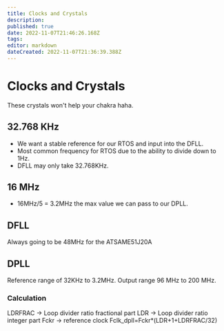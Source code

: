 ```yaml
---
title: Clocks and Crystals
description: 
published: true
date: 2022-11-07T21:46:26.168Z
tags: 
editor: markdown
dateCreated: 2022-11-07T21:36:39.388Z
---
```


# Clocks and Crystals
These crystals won't help your chakra haha. 
## 32.768 KHz 
- We want a stable reference for our RTOS and input into the DFLL.
- Most common frequency for RTOS due to the ability to divide down to 1Hz. 
- DFLL may only take 32.768KHz.
## 16 MHz 
- 16MHz/5 = 3.2MHz the max value we can pass to our DPLL. 
## DFLL 
Always going to be 48MHz for the ATSAME51J20A
## DPLL 
Reference range of 32KHz to 3.2MHz. 
Output range 96 MHz to 200 MHz.
### Calculation 
LDRFRAC -> Loop divider ratio fractional part
LDR -> Loop divider ratio integer part
Fckr -> reference clock 
Fclk_dpll=Fckr*(LDR+1+LDRFRAC/32)